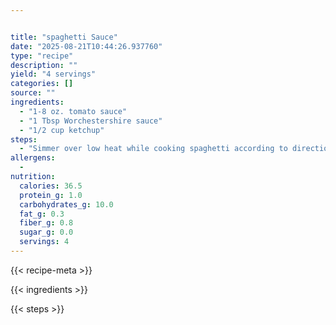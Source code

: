 ```yaml
---


title: "spaghetti Sauce"
date: "2025-08-21T10:44:26.937760"
type: "recipe"
description: ""
yield: "4 servings"
categories: []
source: ""
ingredients:
  - "1-8 oz. tomato sauce"
  - "1 Tbsp Worchestershire sauce"
  - "1/2 cup ketchup"
steps:
  - "Simmer over low heat while cooking spaghetti according to directions on the package. Sauce may be served over cooked spaghetti or mixed together."
allergens:
  -
nutrition:
  calories: 36.5
  protein_g: 1.0
  carbohydrates_g: 10.0
  fat_g: 0.3
  fiber_g: 0.8
  sugar_g: 0.0
  servings: 4
---
```


{{< recipe-meta >}}

{{< ingredients >}}

{{< steps >}}
